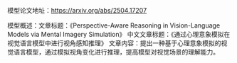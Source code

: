 模型论文地址：https://arxiv.org/abs/2504.17207

模型概述：文章标题：《Perspective-Aware Reasoning in Vision-Language Models via Mental Imagery Simulation》
中文文章标题：《通过心理意象模拟在视觉语言模型中进行视角感知推理》
文章内容：提出一种基于心理意象模拟的视觉语言模型，通过模拟视角变化进行推理，提高模型对视觉场景的理解能力。
